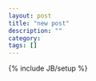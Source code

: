 ```yaml
---
layout: post
title: "new post"
description: ""
category: 
tags: []
---
```

{% include JB/setup %}
